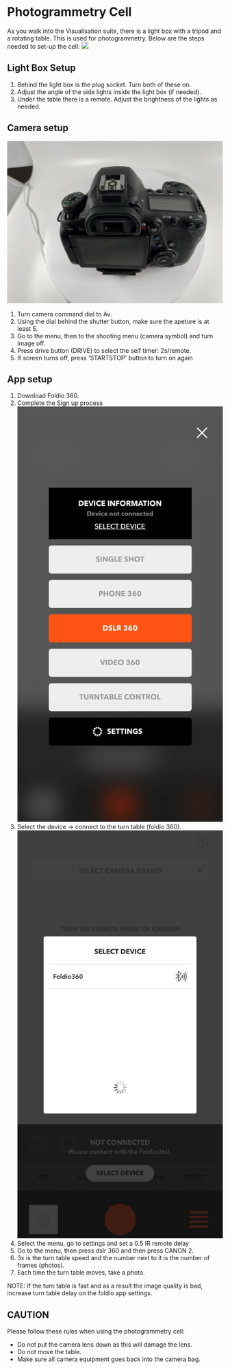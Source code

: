# Photogrammetry Cell

As you walk into the Visualisation suite, there is a light box with a tripod and a rotating table. This is used for photogrammetry. Below are the steps needed to set-up the cell:
![](/guides/vis-suite/imgs/IMG_2595.JPG)

## Light Box Setup
1. Behind the light box is the plug socket. Turn both of these on.
2. Adjust the angle of the side lights inside the light box (if needed).
3. Under the table there is a remote. Adjust the brightness of the lights as needed.

## Camera setup
![](/guides/vis-suite/imgs/camera-phoyto.jpg)

1. Turn camera command dial to Av.
2. Using the dial behind the shutter button, make sure the apeture is at least 5.
3. Go to the menu, then to the shooting menu (camera symbol) and turn image off. 
4. Press drive button (DRIVE) to select the self timer: 2s/remote.
5. If screen turns off, press 'STARTSTOP' button to turn on again

## App setup
1. Download Foldio 360.
2. Complete the Sign up process
![](/guides/vis-suite/imgs/Foldio360stage1.jpg)
1. Select the device -> connect to the turn table (foldio 360).
![](/guides/vis-suite/imgs/Foldio360stage2.jpg)
1. Select the menu, go to settings and set a 0.5 IR remote delay
2. Go to the menu, then press dslr 360 and then press CANON 2.
3. 3x is the turn table speed and the number next to it is the number of frames (photos).
4. Each time the turn table moves, take a photo.

NOTE:
If the turn table is fast and as a result the image quality is bad, increase turn table delay on the foldio app settings.

## CAUTION
Please follow these rules when using the photogrammetry cell:
- Do not put the camera lens down as this will damage the lens.
- Do not move the table.
- Make sure all camera equipment goes back into the camera bag.